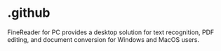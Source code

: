 # .github
FineReader for PC provides a desktop solution for text recognition, PDF editing, and document conversion for Windows and MacOS users.
